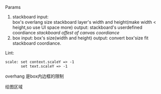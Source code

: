Params

1. stackboard
	input: 	
			box's overlang size
			stackboard layer's width and height(make width < height,so use UI space more)
	output: 
			stackboard's userdefined coordiance
			*stackboard offest of canvas coordiance*
2. box
	input: 
			box's size(width and height)
	output: 
			convert box'size fit stackboard coordiance.


Lint:

	scale: set context.scaleY => -1
		   set text.scaleY => -1 

overhang 是box内边框的限制

绘图区域


